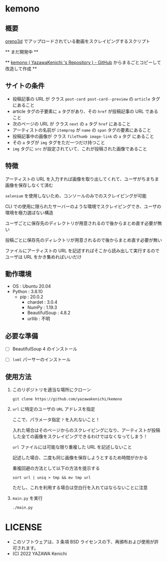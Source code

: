 # kemono
## 概要
[oreno3d](https://oreno3d.com) でアップロードされている動画をスクレイピングするスクリプト

** まだ開発中 **

** [kemono ( YazawaKenichi 's Repository ) - GitHub](https://github.com/yazawakenichi/kemono) からまるごとコピーして改造して作成 **

## サイトの条件
- 投稿記事の URL が クラス `post-card post-card--preview` の `article` タグにあること
- article タグの子要素に `a` タグがあり、その `href` が投稿記事の URL であること
- 次のページの URL が クラス `next` の `a` タグ `href` にあること
- アーティストの名前が `itemprop` が `name` の `span` タグの要素にあること
- 投稿記事中の画像が クラス `fileThumb image-link` の `a` タグ にあること
- その `a` タグが `img` タグをただ一つだけ持つこと
- `img` タグに `src` が設定されていて、これが投稿された画像であること

## 特徴
アーティストの URL を入力すれば画像を取り出してくれて、ユーザがちまちま画像を保存しなくて済む

`selenium` を使用しないため、コンソールのみでのスクレイピングが可能

CLI での使用に限られたサーバーのような環境でスクレイピングでき、ユーザの環境を極力選ばない構造

ユーザごとに保存先のディレクトリが用意されるので後からまとめ直す必要が無い

投稿ごとに保存先のディレクトリが用意されるので後からまとめ直す必要が無い

ファイルにアーティストの URL を記述すればそこから読み出して実行するのでユーザは URL をかき集めればいいだけ

## 動作環境
- OS : Ubuntu 20.04
- Python : 3.8.10
    - pip : 20.0.2
        - chardet : 3.0.4
        - NumPy : 1.19.3
        - BeautifulSoup : 4.8.2
        - urllib : 不明

## 必要な準備
- [ ] BeautifulSoup 4 のインストール

- [ ] `lxml` パーサーのインストール

## 使用方法

1. このリポジトリを適当な場所にクローン
    ```
    git clone https://github.com/yazawakenichi/kemono
    ```
1. `url` に特定のユーザの `URL` アドレスを指定

    ここで、パラメータ指定 `?` を入れないこと！

    入れた場合はそのページからのスクレイピングになり、アーティストが投稿した全ての画像をスクレイピングできるわけではなくなってしまう！

    `url` ファイルには可能な限り重複した URL を記述しないこと

    記述した場合、二度も同じ画像を保存しようとするため時間がかかる

    重複回避の方法として以下の方法を提示する

    ```
    sort url | uniq > tmp && mv tmp url
    ```

    ただし、これを利用する場合は空白行を入れてはならないことに注意

1. `main.py` を実行
    ```
    ./main.py
    ```

# LICENSE
- このソフトウェアは、3 条項 BSD ライセンスの下、再頒布および使用が許可されます。
- (C) 2022 YAZAWA Kenichi
